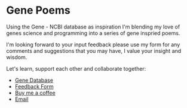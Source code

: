 # Gene Poems

Using the Gene - NCBI database as inspiration I'm blending my love of genes science and programming into a series of gene inspried poems.

I'm looking forward to your input feedback please use my form for any comments and suggestions that you may have, I value your insight and wisdom.

Let's learn, support each other and collaborate together:
- [Gene Database](https://www.ncbi.nlm.nih.gov/gene/)
- [Feedback Form](https://forms.gle/WKDELAzfCAzjJ5xe8)
- [Buy me a coffee](https://buymeacoffee.com/adammathewv)
- [Email](adam.mathew.duke@gmail.com)
